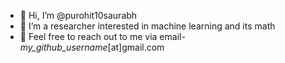 - 👋 Hi, I’m @purohit10saurabh
- 👀 I’m a researcher interested in machine learning and its math
- 💞️ Feel free to reach out to me via email- *my_github_username*[at]gmail.com

<!---
purohit10saurabh/purohit10saurabh is a ✨ special ✨ repository because its `README.md` (this file) appears on your GitHub profile.
You can click the Preview link to take a look at your changes.
--->
